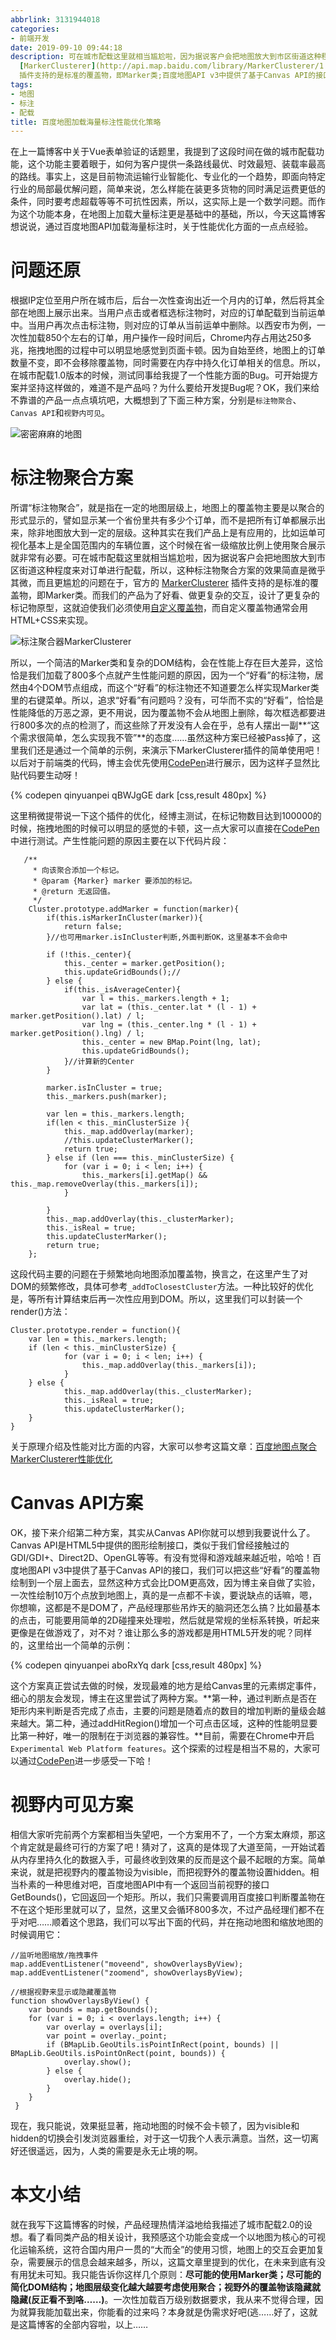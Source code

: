 ```yaml
---
abbrlink: 3131944018
categories:
- 前端开发
date: 2019-09-10 09:44:18
description: 可在城市配载这里就相当尴尬啦，因为据说客户会把地图放大到市区街道这种程度来对订单进行配载，所以，这种标注物聚合方案的效果简直是微乎其微，而且更尴尬的问题在于，官方的
  [MarkerClusterer](http://api.map.baidu.com/library/MarkerClusterer/1.2/src/MarkerClusterer.js)
  插件支持的是标准的覆盖物，即Marker类;百度地图API v3中提供了基于Canvas API的接口，我们可以把这些“好看”的覆盖物绘制到一个层上面去，显然这种方式会比DOM更高效，因为博主亲自做了实验，一次性绘制10万个点放到地图上，真的是一点都不卡诶，要说缺点的话嘛，嗯，你想嘛，这都是不是DOM了，产品经理那些吊炸天的脑洞还怎么搞;所以，一个简洁的Marker类和复杂的DOM结构，会在性能上存在巨大差异，这恰恰是我们加载了800多个点就产生性能问题的原因，因为一个“好看”的标注物，居然由4个DOM节点组成，而这个“好看”的标注物还不知道要怎么样实现Marker类里的右键菜单
tags:
- 地图
- 标注
- 配载
title: 百度地图加载海量标注性能优化策略
---
```


在上一篇博客中关于Vue表单验证的话题里，我提到了这段时间在做的城市配载功能，这个功能主要着眼于，如何为客户提供一条路线最优、时效最短、装载率最高的路线。事实上，这是目前物流运输行业智能化、专业化的一个趋势，即面向特定行业的局部最优解问题，简单来说，怎么样能在装更多货物的同时满足运费更低的条件，同时要考虑超载等等不可抗性因素，所以，这实际上是一个数学问题。而作为这个功能本身，在地图上加载大量标注更是基础中的基础，所以，今天这篇博客想说说，通过百度地图API加载海量标注时，关于性能优化方面的一点点经验。

# 问题还原 

根据IP定位至用户所在城市后，后台一次性查询出近一个月内的订单，然后将其全部在地图上展示出来。当用户点击或者框选标注物时，对应的订单配载到当前运单中。当用户再次点击标注物，则对应的订单从当前运单中删除。以西安市为例，一次性加载850个左右的订单，用户操作一段时间后，Chrome内存占用达250多兆，拖拽地图的过程中可以明显地感觉到页面卡顿。因为自始至终，地图上的订单数量不变，即不会移除覆盖物，同时需要在内存中持久化订单相关的信息。所以，在城市配载1.0版本的时候，测试同事给我提了一个性能方面的Bug。可开始提方案并坚持这样做的，难道不是产品吗？为什么要给开发提Bug呢？OK，我们来给不靠谱的产品一点点填坑吧，大概想到了下面三种方案，分别是`标注物聚合`、`Canvas API`和`视野内可见`。

![密密麻麻的地图](https://ww1.sinaimg.cn/large/4c36074fly1g74q1ff3exj217w0l74au.jpg)

# 标注物聚合方案

所谓“标注物聚合”，就是指在一定的地图层级上，地图上的覆盖物主要是以聚合的形式显示的，譬如显示某一个省份里共有多少个订单，而不是把所有订单都展示出来，除非地图放大到一定的层级。这种其实在我们产品上是有应用的，比如运单可视化基本上是全国范围内的车辆位置，这个时候在省一级缩放比例上使用聚合展示就非常有必要。可在城市配载这里就相当尴尬啦，因为据说客户会把地图放大到市区街道这种程度来对订单进行配载，所以，这种标注物聚合方案的效果简直是微乎其微，而且更尴尬的问题在于，官方的 [MarkerClusterer](http://api.map.baidu.com/library/MarkerClusterer/1.2/src/MarkerClusterer.js) 插件支持的是标准的覆盖物，即Marker类。而我们的产品为了好看、做更复杂的交互，设计了更复杂的标记物原型，这就迫使我们必须使用[自定义覆盖物](http://lbsyun.baidu.com/jsdemo.htm#c1_11)，而自定义覆盖物通常会用HTML+CSS来实现。

![标注聚合器MarkerClusterer](https://ww1.sinaimg.cn/large/4c36074fly1g74qdli87bj21200mktj6.jpg)

所以，一个简洁的Marker类和复杂的DOM结构，会在性能上存在巨大差异，这恰恰是我们加载了800多个点就产生性能问题的原因，因为一个“好看”的标注物，居然由4个DOM节点组成，而这个“好看”的标注物还不知道要怎么样实现Marker类里的右键菜单。所以，追求“好看”有问题吗？没有，可华而不实的“好看”，恰恰是性能降低的万恶之源，更不用说，因为覆盖物不会从地图上删除，每次框选都要进行800多次的点的检测了，而这些除了开发没有人会在乎，总有人摆出一副**“这个需求很简单，怎么实现我不管”**的态度……虽然这种方案已经被Pass掉了，这里我们还是通过一个简单的示例，来演示下MarkerClusterer插件的简单使用吧！以后对于前端类的代码，博主会优先使用[CodePen](https://codepen.io)进行展示，因为这样子显然比贴代码要生动呀！

{% codepen qinyuanpei qBWJgGE dark [css,result 480px] %}

这里稍微提带说一下这个插件的优化，经博主测试，在标记物数目达到100000的时候，拖拽地图的时候可以明显的感觉的卡顿，这一点大家可以直接在[CodePen](https://codepen.io)中进行测试。产生性能问题的原因主要在以下代码片段：

```
   /**
     * 向该聚合添加一个标记。
     * @param {Marker} marker 要添加的标记。
     * @return 无返回值。
     */
    Cluster.prototype.addMarker = function(marker){
        if(this.isMarkerInCluster(marker)){
            return false;
        }//也可用marker.isInCluster判断,外面判断OK，这里基本不会命中
    
        if (!this._center){
            this._center = marker.getPosition();
            this.updateGridBounds();//
        } else {
            if(this._isAverageCenter){
                var l = this._markers.length + 1;
                var lat = (this._center.lat * (l - 1) + marker.getPosition().lat) / l;
                var lng = (this._center.lng * (l - 1) + marker.getPosition().lng) / l;
                this._center = new BMap.Point(lng, lat);
                this.updateGridBounds();
            }//计算新的Center
        }
    
        marker.isInCluster = true;
        this._markers.push(marker);
    
        var len = this._markers.length;
        if(len < this._minClusterSize ){     
            this._map.addOverlay(marker);
            //this.updateClusterMarker();
            return true;
        } else if (len === this._minClusterSize) {
            for (var i = 0; i < len; i++) {
                this._markers[i].getMap() && this._map.removeOverlay(this._markers[i]);
            }
			
        } 
        this._map.addOverlay(this._clusterMarker);
        this._isReal = true;
        this.updateClusterMarker();
        return true;
    };
```

这段代码主要的问题在于频繁地向地图添加覆盖物，换言之，在这里产生了对DOM的频繁修改，具体可参考`_addToClosestCluster`方法。一种比较好的优化是，等所有计算结束后再一次性应用到DOM。所以，这里我们可以封装一个render()方法：

```
Cluster.prototype.render = function(){
    var len = this._markers.length; 
    if (len < this._minClusterSize) {
            for (var i = 0; i < len; i++) {
                this._map.addOverlay(this._markers[i]);
            }
    } else {
            this._map.addOverlay(this._clusterMarker);
            this._isReal = true;
            this.updateClusterMarker();
    }
}
```

关于原理介绍及性能对比方面的内容，大家可以参考这篇文章：[百度地图点聚合MarkerClusterer性能优化](https://www.cnblogs.com/anyuan9/p/6232137.html)

# Canvas API方案

OK，接下来介绍第二种方案，其实从Canvas API你就可以想到我要说什么了。Canvas API是HTML5中提供的图形绘制接口，类似于我们曾经接触过的GDI/GDI+、Direct2D、OpenGL等等。有没有觉得和游戏越来越近啦，哈哈！百度地图API v3中提供了基于Canvas API的接口，我们可以把这些“好看”的覆盖物绘制到一个层上面去，显然这种方式会比DOM更高效，因为博主亲自做了实验，一次性绘制10万个点放到地图上，真的是一点都不卡诶，要说缺点的话嘛，嗯，你想嘛，这都是不是DOM了，产品经理那些吊炸天的脑洞还怎么搞？比如最基本的点击，可能要用简单的2D碰撞来处理啦，然后就是常规的坐标系转换，听起来更像是在做游戏了，对不对？谁让那么多的游戏都是用HTML5开发的呢？同样的，这里给出一个简单的示例：

{% codepen qinyuanpei aboRxYq dark [css,result 480px] %}

这个方案真正尝试去做的时候，发现最难的地方是给Canvas里的元素绑定事件，细心的朋友会发现，博主在这里尝试了两种方案。**第一种，通过判断点是否在矩形内来判断是否完成了点击，主要的问题是随着点的数目的增加判断的量级会越来越大。第二种，通过addHitRegion()增加一个可点击区域，这种的性能明显要比第一种好，唯一的限制在于浏览器的兼容性。**目前，需要在Chrome中开启`Experimental Web Platform features`。这个探索的过程是相当不易的，大家可以通过[CodePen](https://codepen.io)进一步感受一下哈！

# 视野内可见方案

相信大家听完前两个方案都相当失望吧，一个方案用不了，一个方案太麻烦，那这个肯定就是最终可行的方案了吧！猜对了，这真的是体现了大道至简，一开始试着从内存里持久化的数据入手，可最终收到效果的反而是这个最不起眼的方案。简单来说，就是把视野内的覆盖物设为visible，而把视野外的覆盖物设置hidden。相当朴素的一种思维对吧，百度地图API中有一个返回当前视野的接口GetBounds()，它回返回一个矩形。所以，我们只需要调用百度接口判断覆盖物在不在这个矩形里就可以了，显然，这里又会循环800多次，不过产品经理们都不在乎对吧……顺着这个思路，我们可以写出下面的代码，并在拖动地图和缩放地图的时候调用它：

```
//监听地图缩放/拖拽事件
map.addEventListener("moveend", showOverlaysByView);
map.addEventListener("zoomend", showOverlaysByView);

//根据视野来显示或隐藏覆盖物
function showOverlaysByView() {
    var bounds = map.getBounds();
    for (var i = 0; i < overlays.length; i++) {
        var overlay = overlays[i];
        var point = overlay._point;
        if (BMapLib.GeoUtils.isPointInRect(point, bounds) || BMapLib.GeoUtils.isPointOnRect(point, bounds)) {
            overlay.show();
        } else {
            overlay.hide();
        }
    }
 }
```

现在，我只能说，效果挺显著，拖动地图的时候不会卡顿了，因为visible和hidden的切换会引发浏览器重绘，对于这一切我个人表示满意。当然，这一切离好还很遥远，因为，人类的需要是永无止境的啊。

# 本文小结
就在我写下这篇博客的时候，产品经理热情洋溢地给我描述了城市配载2.0的设想。看了看同类产品的相关设计，我预感这个功能会变成一个以地图为核心的可视化运输系统，这符合国内用户一贯的“大而全”的使用习惯，地图上的交互会更加复杂，需要展示的信息会越来越多，所以，这篇文章里提到的优化，在未来到底有没有用犹未可知。我只能告诉你这样几个原则：**尽可能的使用Marker类；尽可能的简化DOM结构；地图层级变化越大越要考虑使用聚合；视野外的覆盖物该隐藏就隐藏(反正看不到咯……)**。一次性加载百万级别数据要求，我从来不觉得合理，因为就算我能加载出来，你能看的过来吗？本身就是伪需求好吧(逃……好了，这就是这篇博客的全部内容啦，以上……